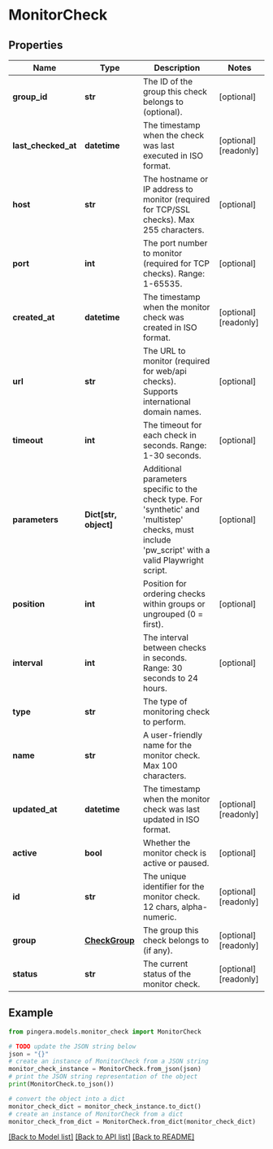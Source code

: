 # MonitorCheck


## Properties

Name | Type | Description | Notes
------------ | ------------- | ------------- | -------------
**group_id** | **str** | The ID of the group this check belongs to (optional). | [optional] 
**last_checked_at** | **datetime** | The timestamp when the check was last executed in ISO format. | [optional] [readonly] 
**host** | **str** | The hostname or IP address to monitor (required for TCP/SSL checks). Max 255 characters. | [optional] 
**port** | **int** | The port number to monitor (required for TCP checks). Range: 1-65535. | [optional] 
**created_at** | **datetime** | The timestamp when the monitor check was created in ISO format. | [optional] [readonly] 
**url** | **str** | The URL to monitor (required for web/api checks). Supports international domain names. | [optional] 
**timeout** | **int** | The timeout for each check in seconds. Range: 1-30 seconds. | [optional] 
**parameters** | **Dict[str, object]** | Additional parameters specific to the check type. For &#39;synthetic&#39; and &#39;multistep&#39; checks, must include &#39;pw_script&#39; with a valid Playwright script. | [optional] 
**position** | **int** | Position for ordering checks within groups or ungrouped (0 &#x3D; first). | [optional] 
**interval** | **int** | The interval between checks in seconds. Range: 30 seconds to 24 hours. | [optional] 
**type** | **str** | The type of monitoring check to perform. | 
**name** | **str** | A user-friendly name for the monitor check. Max 100 characters. | 
**updated_at** | **datetime** | The timestamp when the monitor check was last updated in ISO format. | [optional] [readonly] 
**active** | **bool** | Whether the monitor check is active or paused. | [optional] 
**id** | **str** | The unique identifier for the monitor check. 12 chars, alpha-numeric. | [optional] [readonly] 
**group** | [**CheckGroup**](CheckGroup.md) | The group this check belongs to (if any). | [optional] [readonly] 
**status** | **str** | The current status of the monitor check. | [optional] [readonly] 

## Example

```python
from pingera.models.monitor_check import MonitorCheck

# TODO update the JSON string below
json = "{}"
# create an instance of MonitorCheck from a JSON string
monitor_check_instance = MonitorCheck.from_json(json)
# print the JSON string representation of the object
print(MonitorCheck.to_json())

# convert the object into a dict
monitor_check_dict = monitor_check_instance.to_dict()
# create an instance of MonitorCheck from a dict
monitor_check_from_dict = MonitorCheck.from_dict(monitor_check_dict)
```
[[Back to Model list]](../README.md#documentation-for-models) [[Back to API list]](../README.md#documentation-for-api-endpoints) [[Back to README]](../README.md)


